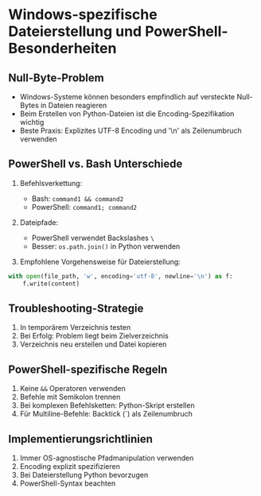 # Windows-spezifische Dateierstellung und PowerShell-Besonderheiten

## Null-Byte-Problem
- Windows-Systeme können besonders empfindlich auf versteckte Null-Bytes in Dateien reagieren
- Beim Erstellen von Python-Dateien ist die Encoding-Spezifikation wichtig
- Beste Praxis: Explizites UTF-8 Encoding und '\n' als Zeilenumbruch verwenden

## PowerShell vs. Bash Unterschiede
1. Befehlsverkettung:
   - Bash: `command1 && command2`
   - PowerShell: `command1; command2`

2. Dateipfade:
   - PowerShell verwendet Backslashes `\`
   - Besser: `os.path.join()` in Python verwenden

3. Empfohlene Vorgehensweise für Dateierstellung:
```python
with open(file_path, 'w', encoding='utf-8', newline='\n') as f:
    f.write(content)
```

## Troubleshooting-Strategie
1. In temporärem Verzeichnis testen
2. Bei Erfolg: Problem liegt beim Zielverzeichnis
3. Verzeichnis neu erstellen und Datei kopieren

## PowerShell-spezifische Regeln
1. Keine `&&` Operatoren verwenden
2. Befehle mit Semikolon trennen
3. Bei komplexen Befehlsketten: Python-Skript erstellen
4. Für Multiline-Befehle: Backtick (\`) als Zeilenumbruch

## Implementierungsrichtlinien
1. Immer OS-agnostische Pfadmanipulation verwenden
2. Encoding explizit spezifizieren
3. Bei Dateierstellung Python bevorzugen
4. PowerShell-Syntax beachten 